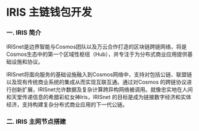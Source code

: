 # IRIS 主链钱包开发

### 一. IRIS 简介

IRISnet是边界智能与Cosmos团队以及万云合作打造的区块链跨链网络，将是Cosmos生态中的第一个区域性枢纽（Hub），并专注于为分布式商业应用提供基础设施和协议。

IRISnet将面向服务的基础设施融入到Cosmos网络中，支持对包括公链、联盟链以及现有传统商业系统的集成从而实现互联互通。通过对Cosmos 的跨链协议进行创新扩展，IRISnet允许数据及复杂计算跨异构网络被调用。就像忠实地在人间和天堂传递信息的希腊彩虹女神Iris，IRISnet 的目标是成为链接数字经济和实体经济，支持构建复杂分布式商业应用的下一代公链。

### 二. IRIS 主网节点搭建

